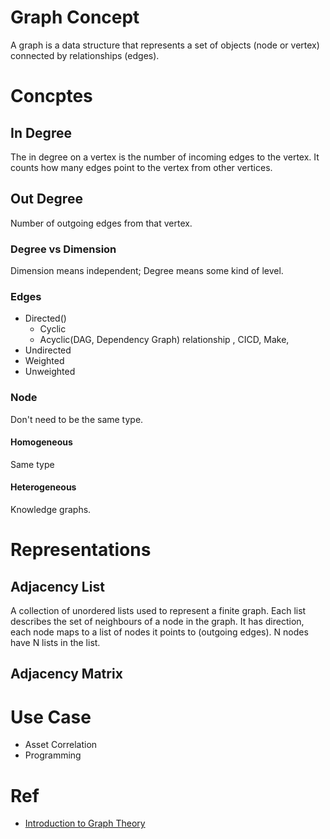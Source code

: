 # Graph Concept
A graph is a data structure that represents a set of objects (node or vertex) connected by relationships (edges).
# Concptes
## In Degree
The in degree on a vertex is the number of incoming edges to the vertex.
It counts how many edges point to the vertex from other vertices.
## Out Degree
Number of outgoing edges from that vertex.
### Degree vs Dimension
Dimension means independent;
Degree means some kind of level.

### Edges
- Directed()
  - Cyclic
  - Acyclic(DAG, Dependency Graph)
  relationship ,
  CICD, Make,
- Undirected
- Weighted
- Unweighted
### Node
Don't need to be the same type.
#### Homogeneous
Same type
#### Heterogeneous
Knowledge graphs.
# Representations
## Adjacency List
A collection of unordered lists used to represent a finite graph.
Each list describes the set of neighbours of a node in the graph.
It has direction, each node maps to a list of nodes it points to (outgoing edges).
N nodes have N lists in the list.

## Adjacency Matrix
##

# Use Case
- Asset Correlation
- Programming
# Ref
- [Introduction to Graph Theory](../../../asset/books/graph/IntroductiontoGraphTheory--RichardJ_Trudeau&chenjin5_com--2021--cj5--a817d8e677369f18bcf58b161e46fde4--Anna'sArchive.mobi)
